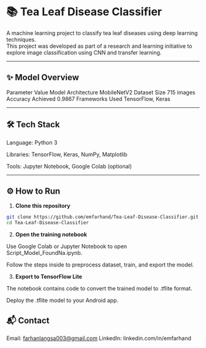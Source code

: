 # 📚 Tea Leaf Disease Classifier

A machine learning project to classify tea leaf diseases using deep learning techniques.  
This project was developed as part of a research and learning initiative to explore image classification using CNN and transfer learning.

---

## ✨ Model Overview

Parameter Value
Model Architecture MobileNetV2
Dataset Size 715 images
Accuracy Achieved 0.9867
Frameworks Used TensorFlow, Keras

---

## 🛠️ Tech Stack

Language: Python 3

Libraries: TensorFlow, Keras, NumPy, Matplotlib

Tools: Jupyter Notebook, Google Colab (optional)

---

## ⚙️ How to Run

1. **Clone this repository**

```bash
git clone https://github.com/emfarhand/Tea-Leaf-Disease-Classifier.git
cd Tea-Leaf-Disease-Classifier

```

2. **Open the training notebook**

Use Google Colab or Jupyter Notebook to open Script_Model_FoundNa.ipynb.

Follow the steps inside to preprocess dataset, train, and export the model.

3. **Export to TensorFlow Lite**

The notebook contains code to convert the trained model to .tflite format.

Deploy the .tflite model to your Android app.

## 📬 Contact

Email: farhanlangsa003@gmail.com
LinkedIn: linkedin.com/in/emfarhand
